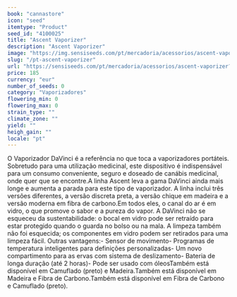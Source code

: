 ```yaml
---
book: "cannastore"
icon: "seed"
itemtype: "Product"
seed_id: "4100025"
title: "Ascent Vaporizer"
description: "Ascent Vaporizer"
image: "https://img.sensiseeds.com/pt/mercadoria/acessorios/ascent-vaporizer-image.png"
slug: "/pt-ascent-vaporizer"
url: "https://sensiseeds.com/pt/mercadoria/acessorios/ascent-vaporizer?a_aid=cannastore"
price: 185
currency: "eur"
number_of_seeds: 0
category: "Vaporizadores"
flowering_min: 0
flowering_max: 0
strain_type: ""
climate_zone: ""
yield: ""
heigh_gain: ""
locale: "pt"
---
```

O Vaporizador DaVinci é a referência no que toca a vaporizadores portáteis. Sobretudo para uma utilização medicinal, este dispositivo é indispensável para um consumo conveniente, seguro e doseado de canábis medicinal, onde quer que se encontre.A linha Ascent leva a gama DaVinci ainda mais longe e aumenta a parada para este tipo de vaporizador. A linha inclui três versões diferentes, a versão discreta preta, a versão chique em madeira e a versão moderna em fibra de carbono.Em todos eles, o canal do ar é em vidro, o que promove o sabor e a pureza do vapor. A DaVinci não se esqueceu da sustentabilidade: o bocal em vidro pode ser retraído para estar protegido quando o guarda no bolso ou na mala. A limpeza também não foi esquecida; os componentes em vidro podem ser retirados para uma limpeza fácil. Outras vantagens:- Sensor de movimento- Programas de temperatura inteligentes para definições personalizadas- Um novo compartimento para as ervas com sistema de deslizamento- Bateria de longa duração (até 2 horas)- Pode ser usado com óleosTambém está disponível em Camuflado (preto) e Madeira.Também está disponível em Madeira e Fibra de Carbono.Também está disponível em Fibra de Carbono e Camuflado (preto).
